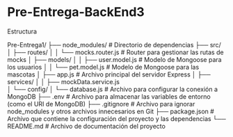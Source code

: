 # Pre-Entrega-BackEnd3

Estructura

Pre-Entrega1/
├── node_modules/           # Directorio de dependencias
├── src/
│   ├── routes/
│   │   └── mocks.router.js  # Router para gestionar las rutas de mocks
│   ├── models/
│   │   ├── user.model.js    # Modelo de Mongoose para los usuarios
│   │   └── pet.model.js     # Modelo de Mongoose para las mascotas
│   ├── app.js               # Archivo principal del servidor Express
│   ├── services/
│   │   ├── mockData.service.js    
│   └── config/
│       └── database.js      # Archivo para configurar la conexión a MongoDB
├── .env                     # Archivo para almacenar las variables de entorno (como el URI de MongoDB)
├── .gitignore               # Archivo para ignorar node_modules y otros archivos innecesarios en Git
├── package.json             # Archivo que contiene la configuración del proyecto y las dependencias
└── README.md                # Archivo de documentación del proyecto
